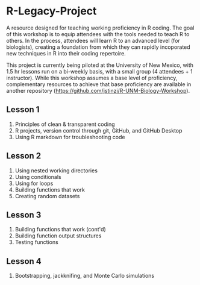 # R-Legacy-Project
A resource designed for teaching working proficiency in R coding. The goal of this workshop is to
equip attendees with the tools needed to teach R to others. In the process, attendees will learn
R to an advanced level (for biologists), creating a foundation from which they can rapidly
incoporated new techniques in R into their coding repertoire.

This project is currently being piloted at the University of New Mexico, with 1.5 hr lessons run 
on a bi-weekly basis, with a small group (4 attendees + 1 instructor). While this workshop assumes
a base level of proficiency, complementary resources to achieve that base proficiency are available
in another repository (https://github.com/jstinzi/R-UNM-Biology-Workshop).

## Lesson 1
1. Principles of clean & transparent coding
2. R projects, version control through git, GitHub, and GitHub Desktop
3. Using R markdown for troubleshooting code

## Lesson 2
1. Using nested working directories
2. Using conditionals
3. Using for loops
4. Building functions that work
5. Creating random datasets

## Lesson 3
1. Building functions that work (cont'd)
2. Building function output structures
3. Testing functions

## Lesson 4
1. Bootstrapping, jackknifing, and Monte Carlo simulations
